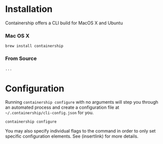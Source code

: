 # Installation

Containership offers a CLI build for MacOS X and Ubuntu

### Mac OS X

```
brew install containership
```

### From Source

```
...
```

# Configuration

Running `containership configure` with no arguments will step you through an automated process and create a configuration file at `~/.containership/cli-config.json` for you.

```
containership configure
```

You may also specify individual flags to the command in order to only set specific configuration elements. See (insertlink) for more details.